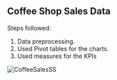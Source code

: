 ## Coffee Shop Sales Data

Steps followed:
1. Data preprocessing.
2. Used Pivot tables for the charts.
3. Used measures for the KPIs

![CoffeeSalesSS](https://github.com/Jaggi0504/CoffeShopSales/assets/44519331/5811a3be-4526-4fa6-85f7-10123fa41a0c)
